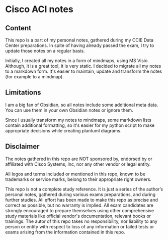 # Cisco ACI notes

## Content

This repo is a part of my personal notes, gathered during my CCIE Data Center preparations. In spite of having already passed the exam, I try to update those notes on a regular basis.

Initially, I created all my notes in a form of mindmaps, using MS Visio. Although, it is a great tool, it is very static. I decided to migrate all my notes to a markdown form. It's easier to maintain, update and transform the notes (for example to a mindmap).

## Limitations

I am a big fan of Obsidian, so all notes include some additional meta data. You can use them in your own Obsidian notes or ignore them.

Since I usually transform my notes to mindmaps, some markdown lists contain additional formatting, so it's easier for my python script to make appropriate decisions while creating plantuml diagrams.

## Disclaimer

The notes gathered in this repo are NOT sponsored by, endorsed by or affiliated with Cisco Systems, Inc, nor any other vendor or legal entity.

All logos and terms included or mentioned in this repo, known to be trademarks or service marks, belong to their appropriate right owners.

This repo is not a complete study reference. It is just a series of the author’s personal notes, gathered during various exams preparations, and during further studies. All effort has been made to make this repo as precise and correct as possible, but no warranty is implied. All exam candidates are strongly encouraged to prepare themselves using other comprehensive study materials like official vendor's documentation, relevant books or trainings. The autor of this repo takes no responsibility, nor liability to any person or entity with respect to loss of any information or failed tests or exams arising from the information contained in this repo.

